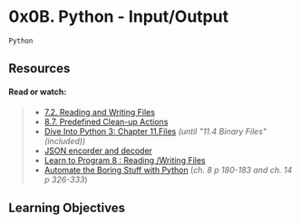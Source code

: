 # 0x0B. Python - Input/Output

`Python`

## Resources
#### Read or watch:

> - [7.2. Reading and Writing Files]()
> - [8.7. Predefined Clean-up Actions]()
> - [Dive Into Python 3: Chapter 11.Files]() _(until "11.4 Binary Files" (included))_
> - [JSON encorder and decoder]()
> - [Learn to Program 8 : Reading /Writing Files]()
> - [Automate the Boring Stuff with Python]() (_ch. 8 p 180-183 and ch. 14 p 326-333_)

## Learning Objectives
